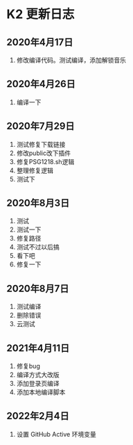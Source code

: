 # K2 更新日志

## 2020年4月17日

1. 修改编译代码。测试编译，添加解锁音乐

## 2020年4月26日

1. 编译一下

## 2020年7月29日

1. 测试修复下载链接
2. 修改public改下插件
3. 修复PSG1218.sh逻辑
4. 整理修复逻辑
5. 测试下

## 2020年8月3日

1. 测试
2. 测试一下
3. 修复路径
4. 测试不过以后搞
5. 看下吧
6. 修复一下

## 2020年8月7日

1. 测试编译
2. 删除错误
3. 云测试

## 2021年4月11日

1. 修复bug
2. 编译方式大改版
3. 添加登录页编译
4. 添加本地编译脚本

## 2022年2月4日

1. 设置 GitHub Active 环境变量
